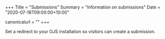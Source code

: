 +++
Title = "Submissions"
Summary = "Information on submissions"
Date = "2020-07-18T09:00:00+10:00"

canonicalurl = ""
+++

Set a redirect to your OJS installation so visitors can create a submission.